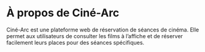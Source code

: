 # À propos de Ciné-Arc
Ciné-Arc est une plateforme web de réservation de séances de cinéma. Elle permet aux utilisateurs de consulter les films à l’affiche et de réserver 
facilement leurs places pour des séances spécifiques. 
